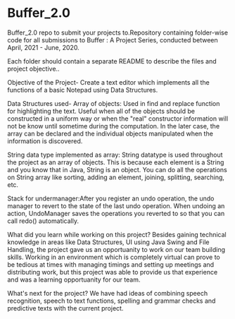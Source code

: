 # Buffer_2.0
Buffer_2.0 repo to submit your projects to.Repository containing folder-wise code for all submissions to Buffer : A Project Series, conducted between April, 2021 - June, 2020.

Each folder should contain a separate README to describe the files and project objective..

Objective of the Project- Create a text editor which implements all the functions of a basic Notepad using Data Structures.

Data Structures used- 
Array of objects: Used in find and replace function for highlighting the text. Useful when all of the objects should be constructed in a uniform way or when the "real" constructor information will not be know until sometime during the computation. In the later case, the array can be declared and the individual objects manipulated when the information is discovered.

String data type implemented as array: String datatype is used throughout the project as an array of objects. This is because each element is a String and you know that in Java, String is an object. You can do all the operations on String array like sorting, adding an element, joining, splitting, searching, etc.

Stack for undermanager:After you register an undo operation, the undo manager to revert to the state of the last undo operation. When undoing an action, UndoManager saves the operations you reverted to so that you can call redo() automatically.

What did you learn while working on this project?
Besides gaining technical knowledge in areas like Data Structures, UI using Java Swing and File Handling, the project gave us an opportuanity to work on our team building skills. Working in an environment which is completely virtual can prove to be tedious at times with managing timings and setting up meetings and distributing work, but this project was able to provide us that experience and was a learning opportuanity for our team.

What's next for the project?
We have had ideas of combining speech recognition, speech to text functions, spelling and grammar checks and predictive texts with the current project.

